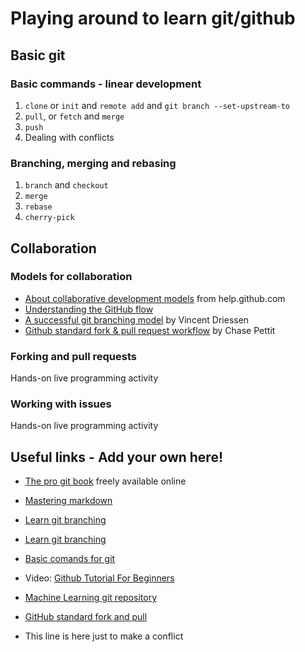 # Playing around to learn git/github
## Basic git
### Basic commands - linear development
1. `clone` or  `init` and `remote add` and `git branch --set-upstream-to`
2. `pull`, or `fetch` and `merge`
3. `push`
4.  Dealing with conflicts
### Branching, merging and rebasing
1. `branch` and `checkout`
2. `merge`
3. `rebase`
4. `cherry-pick`
## Collaboration
### Models for collaboration
* [About collaborative development models](https://help.github.com/en/articles/about-collaborative-development-models) from help.github.com
* [Understanding the GitHub flow](https://guides.github.com/introduction/flow/)
* [A successful git branching model](https://nvie.com/posts/a-successful-git-branching-model/) by Vincent Driessen
* [Github standard fork & pull request workflow](https://gist.github.com/Chaser324/ce0505fbed06b947d962) by Chase Pettit
### Forking and pull requests
Hands-on live programming activity
### Working with issues
Hands-on live programming activity
## Useful links - Add your own here!
* [The pro git book](https://git-scm.com/book/en/v2) freely available online
* [Mastering markdown](https://guides.github.com/features/mastering-markdown/)
* [Learn git branching](https://learngitbranching.js.org)
* [Learn git branching](https://learngitbranching.js.org)


* [Basic comands for git](http://rogerdudler.github.io/git-guide/)

* Video: [Github Tutorial For Beginners](https://www.youtube.com/watch?v=0fKg7e37bQE)
* [Machine Learning git repository](https://github.com/ageron/handson-ml)
* [GitHub standard fork and pull](https://gist.github.com/Chaser324/ce0505fbed06b947d962)

* This line is here just to make a conflict
